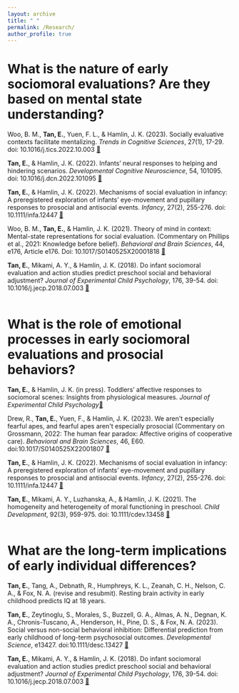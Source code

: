 ```yaml
---
layout: archive
title: " "
permalink: /Research/
author_profile: true
---
```



# What is the nature of early sociomoral evaluations? Are they based on mental state understanding?

Woo, B. M., **Tan, E.**, Yuen, F. L., & Hamlin, J. K. (2023). Socially evaluative contexts facilitate mentalizing. _Trends in Cognitive Sciences_, 27(1), 17-29. doi: 10.1016/j.tics.2022.10.003 [📄](https://www.cell.com/trends/cognitive-sciences/fulltext/S1364-6613(22)00264-9?dgcid=raven_jbs_etoc_email)

**Tan, E.**, & Hamlin, J. K. (2022). Infants’ neural responses to helping and hindering scenarios. _Developmental Cognitive Neuroscience_, 54, 101095. doi: 10.1016/j.dcn.2022.101095 [📄](https://www.sciencedirect.com/science/article/pii/S1878929322000391)

**Tan, E.**, & Hamlin, J. K. (2022). Mechanisms of social evaluation in infancy: A preregistered exploration of infants’ eye-movement and pupillary responses to prosocial and antisocial events. _Infancy_, 27(2), 255-276. doi: 10.1111/infa.12447 [📄](https://onlinelibrary.wiley.com/doi/full/10.1111/infa.12447)

Woo, B. M., **Tan, E.**, & Hamlin, J. K. (2021). Theory of mind in context: Mental-state representations for social evaluation. (Commentary on Phillips et al., 2021: Knowledge before belief). _Behavioral and Brain Sciences_, 44, e176, Article e176. Doi: 10.1017/S0140525X20001818 [📄](https://www.cambridge.org/core/journals/behavioral-and-brain-sciences/article/theory-of-mind-in-context-mentalstate-representations-for-social-evaluation/15AD12358E89009ED0555C6AB24C5B0B)

**Tan, E.**, Mikami, A. Y., & Hamlin, J. K. (2018). Do infant sociomoral evaluation and action studies predict preschool social and behavioral adjustment? _Journal of Experimental Child Psychology_, 176, 39-54. doi: 10.1016/j.jecp.2018.07.003 [📄](https://www.sciencedirect.com/science/article/pii/S0022096518300687) <br /><br />

# What is the role of emotional processes in early sociomoral evaluations and prosocial behaviors?

**Tan, E.**, & Hamlin, J. K. (in press). Toddlers’ affective responses to sociomoral scenes: Insights from physiological measures. _Journal of Experimental Child Psychology_[📄](https://osf.io/y9mc4/) 

Drew, R., **Tan, E.**, Yuen, F., & Hamlin, J. K. (2023). We aren't especially fearful apes, and fearful apes aren't especially prosocial (Commentary on Grossmann, 2022: The human fear paradox: Affective origins of cooperative care). _Behavioral and Brain Sciences_, 46, E60. doi:10.1017/S0140525X22001807 [📄](https://www.cambridge.org/core/journals/behavioral-and-brain-sciences/article/we-arent-especially-fearful-apes-and-fearful-apes-arent-especially-prosocial/F60C5B9CE3FF384CA25CEA1C496A9AB2)

**Tan, E.**, & Hamlin, J. K. (2022). Mechanisms of social evaluation in infancy: A preregistered exploration of infants’ eye-movement and pupillary responses to prosocial and antisocial events. _Infancy_, 27(2), 255-276. doi: 10.1111/infa.12447 [📄](https://onlinelibrary.wiley.com/doi/full/10.1111/infa.12447)

**Tan, E.**, Mikami, A. Y., Luzhanska, A., & Hamlin, J. K. (2021). The homogeneity and heterogeneity of moral functioning in preschool. _Child Development_, 92(3), 959-975. doi: 10.1111/cdev.13458 [📄](https://srcd.onlinelibrary.wiley.com/doi/full/10.1111/cdev.13458) <br /><br />

# What are the long-term implications of early individual differences?

**Tan, E.**, Tang, A., Debnath, R., Humphreys, K. L., Zeanah, C. H., Nelson, C. A., & Fox, N. A. (revise and resubmit). Resting brain activity in early childhood predicts IQ at 18 years.

**Tan, E.**, Zeytinoglu, S., Morales, S., Buzzell, G. A., Almas, A. N., Degnan, K. A., Chronis-Tuscano, A., Henderson, H., Pine, D. S., & Fox, N. A. (2023). Social versus non-social behavioral inhibition: Differential prediction from early childhood of long-term psychosocial outcomes. _Developmental Science_, e13427. doi:10.1111/desc.13427 [📄](https://onlinelibrary.wiley.com/doi/full/10.1111/desc.13427)

**Tan, E.**, Mikami, A. Y., & Hamlin, J. K. (2018). Do infant sociomoral evaluation and action studies predict preschool social and behavioral adjustment? _Journal of Experimental Child Psychology_, 176, 39-54. doi: 10.1016/j.jecp.2018.07.003 [📄](https://www.sciencedirect.com/science/article/pii/S0022096518300687) <br /><br />
